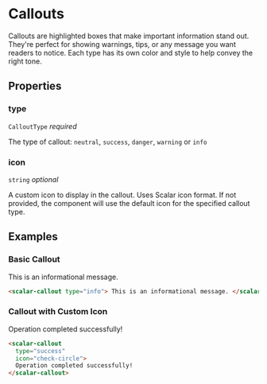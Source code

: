 # Callouts

Callouts are highlighted boxes that make important information stand out. They're perfect for showing warnings, tips, or any message you want readers to notice. Each type has its own color and style to help convey the right tone.

## Properties

### type
`CalloutType` *required*

The type of callout: `neutral`, `success`, `danger`, `warning` or `info`


### icon
`string` *optional*

A custom icon to display in the callout. Uses Scalar icon format. If not provided, the component will use the default icon for the specified callout type.

## Examples

### Basic Callout

<scalar-callout type="info"> This is an informational message. </scalar-callout>

```html
<scalar-callout type="info"> This is an informational message. </scalar-callout>
```

### Callout with Custom Icon

<scalar-callout
  type="success"
  icon="check-circle">
  Operation completed successfully!
</scalar-callout>

```html
<scalar-callout
  type="success"
  icon="check-circle">
  Operation completed successfully!
</scalar-callout>
```
